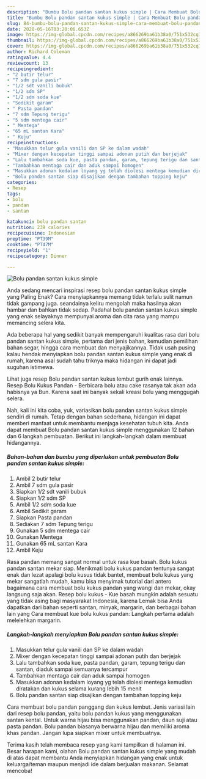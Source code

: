 ```yaml
---
description: "Bumbu Bolu pandan santan kukus simple | Cara Membuat Bolu pandan santan kukus simple Yang Lezat Sekali"
title: "Bumbu Bolu pandan santan kukus simple | Cara Membuat Bolu pandan santan kukus simple Yang Lezat Sekali"
slug: 84-bumbu-bolu-pandan-santan-kukus-simple-cara-membuat-bolu-pandan-santan-kukus-simple-yang-lezat-sekali
date: 2020-05-16T03:20:06.653Z
image: https://img-global.cpcdn.com/recipes/a866269ba61b38a0/751x532cq70/bolu-pandan-santan-kukus-simple-foto-resep-utama.jpg
thumbnail: https://img-global.cpcdn.com/recipes/a866269ba61b38a0/751x532cq70/bolu-pandan-santan-kukus-simple-foto-resep-utama.jpg
cover: https://img-global.cpcdn.com/recipes/a866269ba61b38a0/751x532cq70/bolu-pandan-santan-kukus-simple-foto-resep-utama.jpg
author: Richard Coleman
ratingvalue: 4.4
reviewcount: 13
recipeingredient:
- "2 butir telur"
- "7 sdm gula pasir"
- "1/2 sdt vanili bubuk"
- "1/2 sdm SP"
- "1/2 sdm soda kue"
- "Sedikit garam"
- " Pasta pandan"
- "7 sdm Tepung terigu"
- "5 sdm mentega cair"
- " Mentega"
- "65 mL santan Kara"
- " Keju"
recipeinstructions:
- "Masukkan telur gula vanili dan SP ke dalam wadah"
- "Mixer dengan kecepatan tinggi sampai adonan putih dan berjejak"
- "Lalu tambahkan soda kue, pasta pandan, garam, tepung terigu dan santan, diaduk sampai semuanya tercampur"
- "Tambahkan mentaga cair dan aduk sampai homogen"
- "Masukkan adonan kedalam loyang yg telah diolesi mentega kemudian diratakan dan kukus selama kurang lebih 15 menit"
- "Bolu pandan santan siap disajikan dengan tambahan topping keju"
categories:
- Resep
tags:
- bolu
- pandan
- santan

katakunci: bolu pandan santan 
nutrition: 239 calories
recipecuisine: Indonesian
preptime: "PT39M"
cooktime: "PT47M"
recipeyield: "1"
recipecategory: Dinner

---
```



![Bolu pandan santan kukus simple](https://img-global.cpcdn.com/recipes/a866269ba61b38a0/751x532cq70/bolu-pandan-santan-kukus-simple-foto-resep-utama.jpg)

Anda sedang mencari inspirasi resep bolu pandan santan kukus simple yang Paling Enak? Cara menyiapkannya memang tidak terlalu sulit namun tidak gampang juga. seandainya keliru mengolah maka hasilnya akan hambar dan bahkan tidak sedap. Padahal bolu pandan santan kukus simple yang enak selayaknya mempunyai aroma dan cita rasa yang mampu memancing selera kita.

Ada beberapa hal yang sedikit banyak mempengaruhi kualitas rasa dari bolu pandan santan kukus simple, pertama dari jenis bahan, kemudian pemilihan bahan segar, hingga cara membuat dan menyajikannya. Tidak usah pusing kalau hendak menyiapkan bolu pandan santan kukus simple yang enak di rumah, karena asal sudah tahu triknya maka hidangan ini dapat jadi suguhan istimewa.

Lihat juga resep Bolu pandan santan kukus lembut gurih enak lainnya. Resep Bolu Kukus Pandan - Berbicara bolu atau cake rasanya tak akan ada habisnya ya Bun. Karena saat ini banyak sekali kreasi bolu yang menggugah selera.


Nah, kali ini kita coba, yuk, variasikan bolu pandan santan kukus simple sendiri di rumah. Tetap dengan bahan sederhana, hidangan ini dapat memberi manfaat untuk membantu menjaga kesehatan tubuh kita. Anda dapat membuat Bolu pandan santan kukus simple menggunakan 12 bahan dan 6 langkah pembuatan. Berikut ini langkah-langkah dalam membuat hidangannya.

<!--inarticleads1-->

##### Bahan-bahan dan bumbu yang diperlukan untuk pembuatan Bolu pandan santan kukus simple:

1. Ambil 2 butir telur
1. Ambil 7 sdm gula pasir
1. Siapkan 1/2 sdt vanili bubuk
1. Siapkan 1/2 sdm SP
1. Ambil 1/2 sdm soda kue
1. Ambil Sedikit garam
1. Siapkan  Pasta pandan
1. Sediakan 7 sdm Tepung terigu
1. Gunakan 5 sdm mentega cair
1. Gunakan  Mentega
1. Gunakan 65 mL santan Kara
1. Ambil  Keju


Rasa pandan memang sangat normal untuk rasa kue basah. Bolu kukus pandan santan mekar siap. Menikmati bolu kukus pandan tentunya sangat enak dan lezat apalagi bolu kusus tidak bantet, membuat bolu kukus yang mekar sangatlah mudah, kamu bisa menyimak tutorial dari antero bagaimana cara membuat bolu kukus pandan yang wangi dan mekar, okay langsung saja akan. Resep bolu kukus - Kue basah mungkin adalah sesuatu yang tidak asing bagi masyarakat Indonesia, karena Lemak bisa Anda dapatkan dari bahan seperti santan, minyak, margarin, dan berbagai bahan lain yang Cara membuat kue bolu kukus pandan: Langkah pertama adalah melelehkan margarin. 

<!--inarticleads2-->

##### Langkah-langkah menyiapkan Bolu pandan santan kukus simple:

1. Masukkan telur gula vanili dan SP ke dalam wadah
1. Mixer dengan kecepatan tinggi sampai adonan putih dan berjejak
1. Lalu tambahkan soda kue, pasta pandan, garam, tepung terigu dan santan, diaduk sampai semuanya tercampur
1. Tambahkan mentaga cair dan aduk sampai homogen
1. Masukkan adonan kedalam loyang yg telah diolesi mentega kemudian diratakan dan kukus selama kurang lebih 15 menit
1. Bolu pandan santan siap disajikan dengan tambahan topping keju


Cara membuat bolu pandan panggang dan kukus lembut. Jenis variasi lain dari resep bolu pandan, yaitu bolu pandan kukus yang menggunakan santan kental. Untuk warna hijau bisa menggunakan pandan, daun suji atau pasta pandan. Bolu pandan biasanya berwarna hijau dan memiliki aroma khas pandan. Jangan lupa siapkan mixer untuk membuatnya. 

Terima kasih telah membaca resep yang kami tampilkan di halaman ini. Besar harapan kami, olahan Bolu pandan santan kukus simple yang mudah di atas dapat membantu Anda menyiapkan hidangan yang enak untuk keluarga/teman maupun menjadi ide dalam berjualan makanan. Selamat mencoba!
